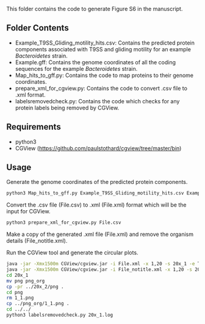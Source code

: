 This folder contains the code to generate Figure S6 in the manuscript.

## Folder Contents

- Example_T9SS_Gliding_motility_hits.csv: Contains the predicted protein components associated with T9SS and gliding motility for an example <i>Bacteroidetes</i> strain.
- Example.gff: Contains the genome coordinates of all the coding sequences for the example <i>Bacteroidetes</i> strain.
- Map_hits_to_gff.py: Contains the code to map proteins to their genome coordinates.
- prepare_xml_for_cgview.py: Contains the code to convert .csv file to .xml format.
- labelsremovedcheck.py: Contains the code which checks for any protein labels being removed by CGView.
 
## Requirements

- python3
- CGView (https://github.com/paulstothard/cgview/tree/master/bin)

## Usage

Generate the genome coordinates of the predicted protein components.

```sh
python3 Map_hits_to_gff.py Example_T9SS_Gliding_motility_hits.csv Example.gff
```

Convert the .csv file (File.csv) to .xml (File.xml) format which will be the input for CGView.

```sh
python3 prepare_xml_for_cgview.py File.csv
```

Make a copy of the generated .xml file (File.xml) and remove the organism details (File_notitle.xml).

Run the CGView tool and generate the circular plots.

```sh
java -jar -Xmx1500m CGView/cgview.jar -i File.xml -x 1,20 -s 20x_1 -e T > 20x_1.log 2>&1
java -jar -Xmx1500m CGView/cgview.jar -i File_notitle.xml -x 1,20 -s 20x_2 -e T > 20x_2.log 2>&1
cd 20x_1
mv png png_org
cp -pr ../20x_2/png .
cd png
rm 1_1.png
cp ../png_org/1_1.png .
cd ../../
python3 labelsremovedcheck.py 20x_1.log

```

